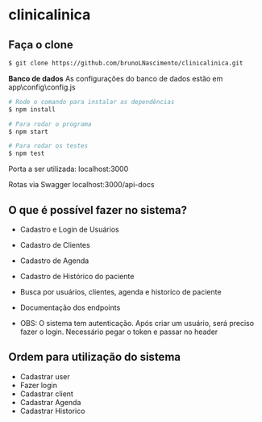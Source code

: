 # clinicalinica

## Faça o clone
```bash
$ git clone https://github.com/brunoLNascimento/clinicalinica.git 
```

**Banco de dados**
As configurações do banco de dados estão em app\config\config.js

```bash
# Rode o comando para instalar as dependências
$ npm install

# Para rodar o programa
$ npm start

# Para rodar os testes
$ npm test
```

Porta a ser utilizada:
localhost:3000

Rotas via Swagger 
localhost:3000/api-docs


## O que é possível fazer no sistema?
- Cadastro e Login de Usuários
- Cadastro de Clientes
- Cadastro de Agenda
- Cadastro de Histórico do paciente
- Busca por usuários, clientes, agenda e historico de paciente
- Documentação dos endpoints

- OBS: O sistema tem autenticação. Após criar um usuário, será preciso fazer o login. Necessário pegar o token e passar no header

## Ordem para utilização do sistema
- Cadastrar user
- Fazer login
- Cadastrar client
- Cadastrar Agenda
- Cadastrar Historico

